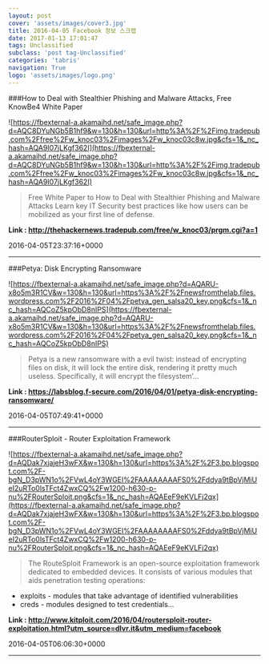 ```yaml
---
layout: post
cover: 'assets/images/cover3.jpg'
title: 2016-04-05 Facebook 정보 스크랩
date: 2017-01-13 17:01:47
tags: Unclassified
subclass: 'post tag-Unclassified'
categories: 'tabris'
navigation: True
logo: 'assets/images/logo.png'
---
```


###How to Deal with Stealthier Phishing and Malware Attacks, Free KnowBe4 White Paper

![https://fbexternal-a.akamaihd.net/safe_image.php?d=AQC8DYuNGb5B1hf9&w=130&h=130&url=http%3A%2F%2Fimg.tradepub.com%2Ffree%2Fw_knoc03%2Fimages%2Fw_knoc03c8w.jpg&cfs=1&_nc_hash=AQA9I07jLKgf362I](https://fbexternal-a.akamaihd.net/safe_image.php?d=AQC8DYuNGb5B1hf9&w=130&h=130&url=http%3A%2F%2Fimg.tradepub.com%2Ffree%2Fw_knoc03%2Fimages%2Fw_knoc03c8w.jpg&cfs=1&_nc_hash=AQA9I07jLKgf362I)

>Free White Paper to How to Deal with Stealthier Phishing and Malware Attacks Learn key IT Security best practices like how users can be mobilized as your first line of defense.

**Link : <http://thehackernews.tradepub.com/free/w_knoc03/prgm.cgi?a=1>**

2016-04-05T23:37:16+0000

---

###Petya: Disk Encrypting Ransomware

![https://fbexternal-a.akamaihd.net/safe_image.php?d=AQARU-x8o5m3R1CV&w=130&h=130&url=https%3A%2F%2Fnewsfromthelab.files.wordpress.com%2F2016%2F04%2Fpetya_gen_salsa20_key.png&cfs=1&_nc_hash=AQCoZ5kpObD8nIPS](https://fbexternal-a.akamaihd.net/safe_image.php?d=AQARU-x8o5m3R1CV&w=130&h=130&url=https%3A%2F%2Fnewsfromthelab.files.wordpress.com%2F2016%2F04%2Fpetya_gen_salsa20_key.png&cfs=1&_nc_hash=AQCoZ5kpObD8nIPS)

>Petya is a new ransomware with a evil twist: instead of encrypting files on disk, it will lock the entire disk, rendering it pretty much useless. Specifically, it will encrypt the filesystem’…

**Link : <https://labsblog.f-secure.com/2016/04/01/petya-disk-encrypting-ransomware/>**

2016-04-05T07:49:41+0000

---

###RouterSploit - Router Exploitation Framework

![https://fbexternal-a.akamaihd.net/safe_image.php?d=AQDak7xjajeH3wFX&w=130&h=130&url=https%3A%2F%2F3.bp.blogspot.com%2F-bgN_D3pWN1o%2FVwL4oY3WGEI%2FAAAAAAAAFS0%2Fddya9tBpVjMiUeI2uRTo0lsTFct4ZwxCQ%2Fw1200-h630-p-nu%2FRouterSploit.png&cfs=1&_nc_hash=AQAEeF9eKVLFj2qx](https://fbexternal-a.akamaihd.net/safe_image.php?d=AQDak7xjajeH3wFX&w=130&h=130&url=https%3A%2F%2F3.bp.blogspot.com%2F-bgN_D3pWN1o%2FVwL4oY3WGEI%2FAAAAAAAAFS0%2Fddya9tBpVjMiUeI2uRTo0lsTFct4ZwxCQ%2Fw1200-h630-p-nu%2FRouterSploit.png&cfs=1&_nc_hash=AQAEeF9eKVLFj2qx)

>The RouteSploit Framework is an open-source exploitation framework dedicated to embedded devices. 
It consists of various modules that aids penetration testing operations: 

 * exploits - modules that take advantage of identified vulnerabilities 
 * creds - modules designed to test credentials…

**Link : <http://www.kitploit.com/2016/04/routersploit-router-exploitation.html?utm_source=dlvr.it&utm_medium=facebook>**

2016-04-05T06:06:30+0000

---

